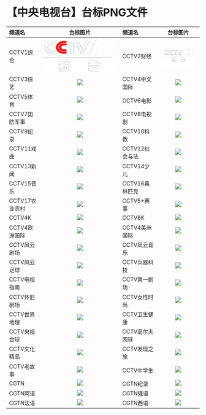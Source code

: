 # 【中央电视台】台标PNG文件
|频道名|台标图片|频道名|台标图片|
|:---|:---:|:---|:---:|
|CCTV1综合|<img src="https://raw.githubusercontent.com/love599/TVLOGO/main/logo/央视/CCTV1.png">|CCTV2财经|<img src="https://raw.githubusercontent.com/love599/TVLOGO/main/logo/央视/CCTV-1.png">|
|CCTV3综艺|<img src="https://raw.githubusercontent.com/samkolau/TVLOGO/main/logo/CCTV/CCTV3综艺.png">|CCTV4中文国际|<img src="https://raw.githubusercontent.com/samkolau/TVLOGO/main/logo/CCTV/CCTV4中文国际.png">|
|CCTV5体育|<img src="https://raw.githubusercontent.com/samkolau/TVLOGO/main/logo/CCTV/CCTV5体育.png">|CCTV6电影|<img src="https://raw.githubusercontent.com/samkolau/TVLOGO/main/logo/CCTV/CCTV6电影.png">|
|CCTV7国防军事|<img src="https://raw.githubusercontent.com/samkolau/TVLOGO/main/logo/CCTV/CCTV7国防军事.png">|CCTV8电视剧|<img src="https://raw.githubusercontent.com/samkolau/TVLOGO/main/logo/CCTV/CCTV8电视剧.png">|
|CCTV9纪录|<img src="https://raw.githubusercontent.com/samkolau/TVLOGO/main/logo/CCTV/CCTV9纪录.png">|CCTV10科教|<img src="https://raw.githubusercontent.com/samkolau/TVLOGO/main/logo/CCTV/CCTV10科教.png">|
|CCTV11戏曲|<img src="https://raw.githubusercontent.com/samkolau/TVLOGO/main/logo/CCTV/CCTV11戏曲.png">|CCTV12社会与法|<img src="https://raw.githubusercontent.com/samkolau/TVLOGO/main/logo/CCTV/CCTV12社会与法.png">|
|CCTV13新闻|<img src="https://raw.githubusercontent.com/samkolau/TVLOGO/main/logo/CCTV/CCTV13新闻.png">|CCTV14少儿|<img src="https://raw.githubusercontent.com/samkolau/TVLOGO/main/logo/CCTV/CCTV14少儿.png">|
|CCTV15音乐|<img src="https://raw.githubusercontent.com/samkolau/TVLOGO/main/logo/CCTV/CCTV15音乐.png">|CCTV16奥林匹克|<img src="https://raw.githubusercontent.com/samkolau/TVLOGO/main/logo/CCTV/CCTV16奥林匹克.png">|
|CCTV17农业农村|<img src="https://raw.githubusercontent.com/samkolau/TVLOGO/main/logo/CCTV/CCTV17农业农村.png">|CCTV5+赛事|<img src="https://raw.githubusercontent.com/samkolau/TVLOGO/main/logo/CCTV/CCTV5+赛事.png">|
|CCTV4K|<img src="https://raw.githubusercontent.com/samkolau/TVLOGO/main/logo/CCTV/CCTV4K.png">|CCTV8K|<img src="https://raw.githubusercontent.com/samkolau/TVLOGO/main/logo/CCTV/CCTV8K.png">|
|CCTV4欧洲国际|<img src="https://raw.githubusercontent.com/samkolau/TVLOGO/main/logo/CCTV/CCTV4欧洲国际.png">|CCTV4美洲国际|<img src="https://raw.githubusercontent.com/samkolau/TVLOGO/main/logo/CCTV/CCTV4美洲国际.png">|
|CCTV风云剧场|<img src="https://raw.githubusercontent.com/samkolau/TVLOGO/main/logo/CCTV/CCTV风云剧场.png">|CCTV风云音乐|<img src="https://raw.githubusercontent.com/samkolau/TVLOGO/main/logo/CCTV/CCTV风云音乐.png">|
|CCTV风云足球|<img src="https://raw.githubusercontent.com/samkolau/TVLOGO/main/logo/CCTV/CCTV风云足球.png">|CCTV兵器科技|<img src="https://raw.githubusercontent.com/samkolau/TVLOGO/main/logo/CCTV/CCTV兵器科技.png">|
|CCTV电视指南|<img src="https://raw.githubusercontent.com/samkolau/TVLOGO/main/logo/CCTV/CCTV电视指南.png">|CCTV第一剧场|<img src="https://raw.githubusercontent.com/samkolau/TVLOGO/main/logo/CCTV/CCTV第一剧场.png">|
|CCTV怀旧剧场|<img src="https://raw.githubusercontent.com/samkolau/TVLOGO/main/logo/CCTV/CCTV怀旧剧场.png">|CCTV女性时尚|<img src="https://raw.githubusercontent.com/samkolau/TVLOGO/main/logo/CCTV/CCTV女性时尚.png">|
|CCTV世界地理|<img src="https://raw.githubusercontent.com/samkolau/TVLOGO/main/logo/CCTV/CCTV世界地理.png">|CCTV卫生健康|<img src="https://raw.githubusercontent.com/samkolau/TVLOGO/main/logo/CCTV/CCTV卫生健康.png">|
|CCTV央视台球|<img src="https://raw.githubusercontent.com/samkolau/TVLOGO/main/logo/CCTV/CCTV央视台球.png">|CCTV高尔夫网球|<img src="https://raw.githubusercontent.com/samkolau/TVLOGO/main/logo/CCTV/CCTV高尔夫网球.png">|
|CCTV文化精品|<img src="https://raw.githubusercontent.com/samkolau/TVLOGO/main/logo/CCTV/CCTV文化精品.png">|CCTV发现之旅|<img src="https://raw.githubusercontent.com/samkolau/TVLOGO/main/logo/CCTV/CCTV发现之旅.png">|
|CCTV老故事|<img src="https://raw.githubusercontent.com/samkolau/TVLOGO/main/logo/CCTV/CCTV老故事.png">|CCTV中学生|<img src="https://raw.githubusercontent.com/samkolau/TVLOGO/main/logo/CCTV/CCTV中学生.png">|
|CGTN|<img src="https://raw.githubusercontent.com/samkolau/TVLOGO/main/logo/CCTV/CGTN.png">|CGTN纪录|<img src="https://raw.githubusercontent.com/samkolau/TVLOGO/main/logo/CCTV/CGTN纪录.png">|
|CGTN阿语|<img src="https://raw.githubusercontent.com/samkolau/TVLOGO/main/logo/CCTV/CGTN阿语.png">|CGTN俄语|<img src="https://raw.githubusercontent.com/samkolau/TVLOGO/main/logo/CCTV/CGTN俄语.png">|
|CGTN法语|<img src="https://raw.githubusercontent.com/samkolau/TVLOGO/main/logo/CCTV/CGTN法语.png">|CGTN西语|<img src="https://raw.githubusercontent.com/samkolau/TVLOGO/main/logo/CCTV/CGTN西语.png">|
